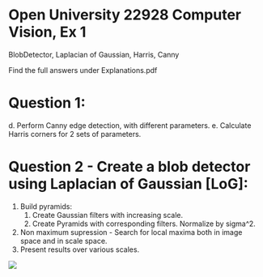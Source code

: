 # Open University 22928 Computer Vision, Ex 1
BlobDetector, Laplacian of Gaussian, Harris, Canny

Find the full answers under Explanations.pdf

# Question 1:
d. Perform Canny edge detection, with different parameters.
e. Calculate Harris corners for 2 sets of parameters.

# Question 2 - Create a blob detector using Laplacian of Gaussian [LoG]:
1. Build pyramids:
    1. Create Gaussian filters with increasing scale.
    2. Create Pyramids with corresponding filters. Normalize by sigma^2.
2. Non maximum supression - Search for local maxima both in image space and in scale space.
3. Present results over various scales.

![](blob:https://imgur.com/dafe4b78-50b4-49c7-8cab-5fef8ef634b0)
